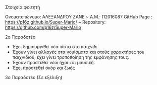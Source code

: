 



Στοιχεία φοιτητή

Oνοματεπώνυμο: ΑΛΕΞΑΝΔΡΟΥ ΖΑΝΕ ~ Α.Μ.: Π2016087 
GitHub Page : https://p16z.github.io/Super-Mario/ ~ Repository: https://github.com/p16z/Super-Mario





2ο Παραδοτέο

- Έχει δημιουργιθεί νέα πίστα στο παιχνίδι.
- Έχουν γίνει αλλαγές στα νομίσματα και στούς χαρακτήρες του παιχνιδιού, έχει γίνει τροποποίηση της εμφάνησης τους.
- Έχουν προστεθεί νέοι ήχοι και μουσική.
- Έχει προστεθεί σκόρ και ζωές


3ο Παραδοτέο
(Σε εξέλιξη)



